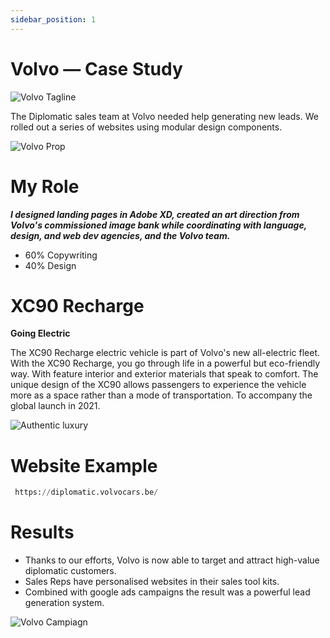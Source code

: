 ```yaml
---
sidebar_position: 1
---
```

# Volvo — Case Study

![Volvo Tagline](../static/img/Volvo.png)

The Diplomatic sales team at Volvo needed help generating new leads. We rolled out a series of websites using modular design components. 

![Volvo Prop](../static/img/Volvo1.png)

# My Role 

  ***I designed landing pages in Adobe XD, created an art direction from Volvo's commissioned image bank while coordinating with language, design, and web dev agencies, and the Volvo team.***

 - 60% Copywriting
 - 40% Design

# XC90 Recharge

**Going Electric**

The XC90 Recharge electric vehicle is part of Volvo's new all-electric fleet. With the XC90 Recharge, you go through life in a powerful but eco-friendly way. With feature interior and exterior materials that speak to comfort. The unique design of the XC90 allows passengers to experience the vehicle more as a space rather than a mode of transportation. To accompany the global launch in 2021. 

![Authentic luxury](../static/img/Volvo2.png)
# Website Example

```python
 https://diplomatic.volvocars.be/
````

# Results

- Thanks to our efforts, Volvo is now able to target and attract high-value diplomatic customers. 
- Sales Reps have personalised websites in their sales tool kits. 
- Combined with google ads campaigns the result was a powerful lead generation system. 

![Volvo Campiagn](../static/img/Volvo3.png)
